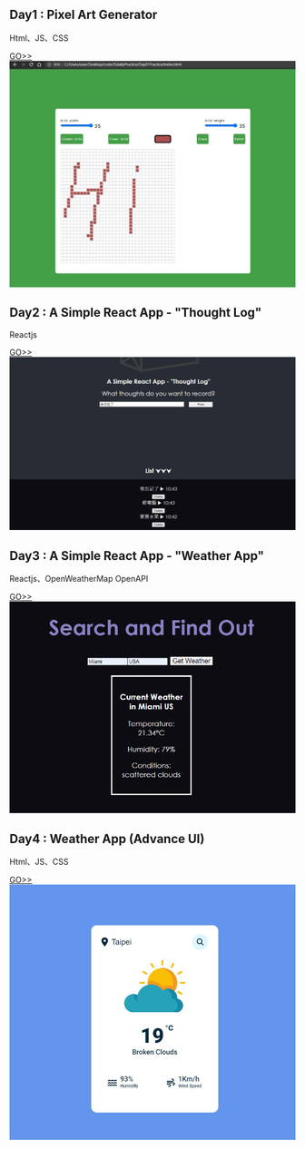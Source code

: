 ## Day1 : Pixel Art Generator
Html、JS、CSS

[GO>>](./Day01Practice)
![finish1](./Day01Practice/img/finish.jpg)


## Day2 : A Simple React App - "Thought Log"
Reactjs

[GO>>](./Day02Practice/thought_log)
![finish1](./Day02Practice/thought_log/img/finish.jpg)

## Day3 : A Simple React App - "Weather App"
Reactjs、OpenWeatherMap OpenAPI

[GO>>](./Day03Practice/weather_app)
![finish1](./Day03Practice/weather_app/img/finish.jpg)


## Day4 : Weather App (Advance UI)
Html、JS、CSS

[GO>>](./Day04Practice)
![finish1](./Day04Practice/image/finish.jpg)